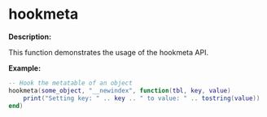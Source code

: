 # hookmeta

**Description:**

This function demonstrates the usage of the hookmeta API.

**Example:**

```lua
-- Hook the metatable of an object
hookmeta(some_object, "__newindex", function(tbl, key, value)
    print("Setting key: " .. key .. " to value: " .. tostring(value))
end)
```

